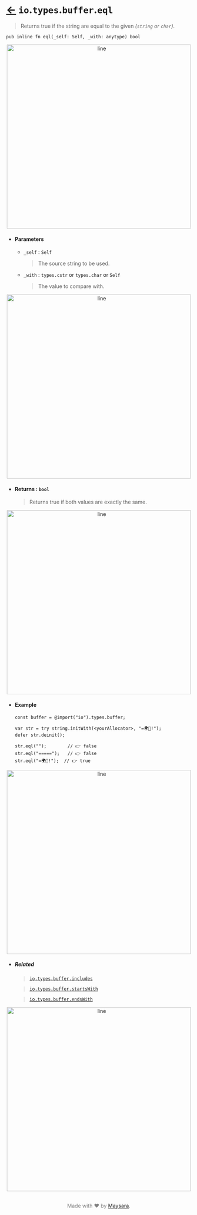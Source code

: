 # [←](../readme.md) `io`.`types`.`buffer`.`eql`

> Returns true if the string are equal to the given _(`string` or `char`)_.

```zig
pub inline fn eql(_self: Self, _with: anytype) bool
```


<div align="center">
<img src="https://raw.githubusercontent.com/Super-ZIG/io/refs/heads/main/docs/dist/img/md/line.png" alt="line" style="width:500px;"/>
</div>

- #### Parameters

    - `_self` : `Self`

        > The source string to be used.

    - `_with` : `types.cstr` or `types.char` or `Self`

        > The value to compare with.


<div align="center">
<img src="https://raw.githubusercontent.com/Super-ZIG/io/refs/heads/main/docs/dist/img/md/line.png" alt="line" style="width:500px;"/>
</div>

- #### Returns : `bool`

    > Returns true if both values are exactly the same.

<div align="center">
<img src="https://raw.githubusercontent.com/Super-ZIG/io/refs/heads/main/docs/dist/img/md/line.png" alt="line" style="width:500px;"/>
</div>

- #### Example

    ```zig
    const buffer = @import("io").types.buffer;
    ```

    ```zig
    var str = try string.initWith(<yourAllocator>, "=🌍🌟!");
    defer str.deinit();

    str.eql("");        // 👉 false
    str.eql("=====");   // 👉 false
    str.eql("=🌍🌟!");  // 👉 true
    ```

<div align="center">
<img src="https://raw.githubusercontent.com/Super-ZIG/io/refs/heads/main/docs/dist/img/md/line.png" alt="line" style="width:500px;"/>
</div>

- ##### Related

  > [`io.types.buffer.includes`](./includes.md)

  > [`io.types.buffer.startsWith`](./startsWith.md)

  > [`io.types.buffer.endsWith`](./endsWith.md)

<div align="center">
<img src="https://raw.githubusercontent.com/Super-ZIG/io/refs/heads/main/docs/dist/img/md/line.png" alt="line" style="width:500px;"/>
</div>

<p align="center" style="color:grey;"><br />Made with ❤️ by <a href="http://github.com/maysara-elshewehy" target="blank">Maysara</a>.</p>